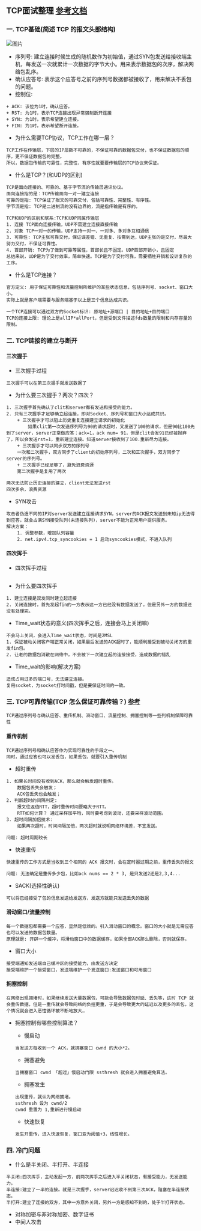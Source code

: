 ## TCP面试整理 [参考文档](https://mp.weixin.qq.com/s?__biz=MzAwNDA2OTM1Ng==&mid=2453143119&idx=2&sn=d9c8716af1606e939ed589a404baebc7&scene=21#wechat_redirect)

### 一. TCP基础(简述 TCP 的报文头部结构)

![图片](D:\project\java\github.com\enplee\Interview\src\main\java\com\enplee\Network\image\tcp头部格式.webp)

+ 序列号: 建立连接时候生成的随机数作为初始值，通过SYN包发送给接收端主机，每发送一次就累计一次数据的字节大小。用来表示数据包的次序，解决网络包乱序。
+ 确认应答号: 表示这个应答号之前的序列号数据都被接收了，用来解决不丢包的问题。
+ 控制位:

```
+ ACK: 该位为1时，确认应答。
+ RST: 为1时，表示TCP连接出现异常强制断开连接
+ SYN: 为1时，表示希望建立连接。
+ FIN: 为1时，表示希望断开连接。
```

+ 为什么需要TCP协议，TCP工作在哪一层？

```
TCP工作在传输层，下层的IP层数不可靠的，不保证可靠的数据包交付，也不保证数据包的顺序，更不保证数据包的完整。
所以，数据包传输的可靠性，完整性，有序性就要要传输层的TCP协议来保证。
```

+ 什么是TCP？(和UDP的区别)

```
TCP是面向连接的、可靠的、基于字节流的传输层通讯协议。
面向连接指的是：TCP传输面向一对一建立连接
可靠的是指: TCP保证了报文的可靠交付，包括可靠性、完整性、有序性。
字节流是指: TCP是二进制流的没有边界的，流是指传输是有序的。
```

```
TCP和UDP的区别和联系:TCP和UDP同属传输层
1. 连接 TCP面向连接传输，UDP不需建立连接直接传输
2. 对象 TCP一对一的传输，UDP支持一对一、一对多、多对多互相通信
3. 可靠性: TCP主张可靠交付，保证误差错、无重复、按需到达，UDP主张的是交付，尽最大努力交付，不保证可靠性。
4. 首部开销: TCP为了做到可靠等属性，首部长且不固定。UDP首部开销小，且固定
总结来说，UDP是为了交付效率，简单快速。TCP是为了交付可靠，需要牺牲开销和设计复杂的工序。
```

+ 什么是TCP连接？

```
官方定义: 用于保证可靠性和流量控制所维护的某些状态信息，包括序列号、socket、窗口大小。
实际上就是客户端需要与服务端基于以上是三个信息达成共识。

一个TCP连接可以通过双方的Socket标识: 原地址+源端口 | 目的地址+目的端口
TCP的连接上限: 理论上是allIP*allPort，但是受到文件描述fds数量的限制和内存容量的限制。
```

### 二. TCP链接的建立与断开

#### 三次握手

+ 三次握手过程

```
三次握手可以在第三次握手就发送数据了
```

+ 为什么要三次握手？两次？四次？

```
1. 三次握手首先确认了clit和server都有发送和接受的能力。
2. 只有三次握手才足够确立起连接，即对Socket、序列号和窗口大小达成共识。
	+ 三次握手才可以阻止历史重复连接建立请求的初始化
		如果clit第一次发送序列号为90的请求超时，又发送了100的请求，但是90比100先到了server，server正常做应答：ack=1，ack num= 91，但是clit会发91已经被抛弃了，所以会发送rst=1，重新建立连接。知道server接收到了100.重新尽力连接。
	+ 三次握手才可以同步双方的序列号
	一次和二次握手，双方同步了client的初始序列号，二次和三次握手，双方同步了server的序列号。
	+ 三次握手已经足够了，避免浪费资源
	第二次握手是复用了两次
```

```
两次无法防止历史连接的建立，client无法发送rst
四次多余，浪费资源
```

+ SYN攻击

```
攻击者伪造不同的IP对server发送建立连接请求SYN，server的ACK报文发送到未知ip无法得到应答，就会占满SYN接受队列(未连接队列)，server不能为正常用户提供服务。
解决方案：
	1. 调整参数，增加队列容量
	2. net.ipv4.tcp_syncookies = 1 启动syncookies模式，不进入队列
```

#### 四次挥手

+ 四次挥手过程

````

````

+ 为什么要四次挥手

```
1. 建立连接是双发同时建立起连接
2. 关闭连接时，首先发起fin的一方表示这一方已经没有数据发送了，但是另外一方的数据还没有处理完。
```

+ Time_wait状态的意义(四次挥手之后，连接会马上关闭嘛)

```
不会马上关闭，会进入Time_wait状态，时间是2MSL
1. 保证被动关闭客户端正常关闭，如果最后发送的ACK超时了，能顺利接受到被动关闭方的重发fin包。
2. 让老的数据包消散在网络中，不会被下一次建立起的连接接受，造成数据的错乱
```

+ Time_wait的影响(解决方案)

```
造成占用过多的端口号，无法建立连接。
复用socket，为socket打时间戳，但是要保证时间的一致。
```

### 三. TCP可靠传输(TCP 怎么保证可靠传输？) [参考](https://mp.weixin.qq.com/s?__biz=MzAwNDA2OTM1Ng==&mid=2453143215&idx=2&sn=e9e767ebcbd2fce4688ba71db4fbd32d&scene=21#wechat_redirect)

```
TCP通过序列号与确认应答、重传机制、滑动窗口、流量控制、拥塞控制等一些列机制保障可靠性
```

#### 重传机制

```
TCP通过序列号和确认应答作为实现可靠性的手段之一。
同时，通过应答也可以发丢包，如果丢包，就要引入重传机制
```

+ 超时重传

```
1. 如果长时间没有收到ACK，那么就会触发超时重传。
	数据包丢失会触发；
	ACK包丢失也会触发；
2. 判断超时的间隔判定:
	报文往返值RTT，超时重传时间要略大于RTT。
	RTT如何计算？ 通过采样加平均，同时要考虑到波动，还要采样波动范围。
3. 超时间隔加倍技术:
	如果再次超时，时间间隔加倍，两次超时就说明网络环境差，不宜发送。
	
问题: 超时周期较长
```

+ 快速重传

```
快速重传的工作方式是当收到三个相同的 ACK 报文时，会在定时器过期之前，重传丢失的报文

问题: 无法确定是重传多少包，比如ack nums == 2 * 3, 是只发送2还是2,3,4...
```

+ SACK(选择性确认)

```
可以将已经接受了包的信息发送给发送方，发送方就能只发送丢失的数据
```

#### 滑动窗口/流量控制

```
每一个数据包都需要一个应答，显然是低效的。引入滑动窗口的概念。窗口的大小就是无需应答也可以发送的数据包数量。
原理就是: 开辟一个缓冲，将滑动窗口中的数据缓存，如果全部ACK那么删除，否则就保存。
```

+ 窗口大小

```
接受端通知发送端自己缓冲区的接受能力，由发送方决定
接受端维护一个接受窗口，发送端维护一个发送窗口:发送窗口和可用窗口
```

#### 拥塞控制

```
在网络出现拥堵时，如果继续发送大量数据包，可能会导致数据包时延、丢失等，这时 TCP 就会重传数据，但是一重传就会导致网络的负担更重，于是会导致更大的延迟以及更多的丢包，这个情况就会进入恶性循环被不断地放大…
```

+ 拥塞控制有哪些控制算法？
  + 慢启动

  ```
  当发送方每收到一个 ACK，就拥塞窗口 cwnd 的大小*2。
  ```

  + 拥塞避免

  ```
  当拥塞窗口 cwnd 「超过」慢启动门限 ssthresh 就会进入拥塞避免算法。
  ```

  + 拥塞发生

  ```
  出现重传，就认为网络拥堵。
  ssthresh 设为 cwnd/2
  cwnd 重置为 1,重新进行慢启动
  ```

  + 快速恢复

  ```
  发生开重传，进入快速恢复，窗口变为阈值+3，线性增长。
  ```

### 四. 冷门问题

+ 什么是半关闭、半打开、半连接

```
半关闭:四次挥手，主动发起一方，前两次挥手之后进入半关闭状态，有接受能力，无发送能力。
半连接:建立了一半的连接。就是三次握手，server迟迟收不到第三次ACK，阻塞在半连接状态。
半打开:建立了连接的双方，其中一方意外关闭，另外一方是感知不到的，处于半打开状态。
```

+ 对称加密与非对称加密、数字证书
+ 中间人攻击